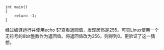 <code>
int main()
{
    return -1;
}
</code>

经过编译运行并使用echo $?查看返回值，发现居然是255。可见Linux使用一个无符号的8bit整数作为返回值。将返回值改为256，则得到0。更验证了这一猜想。